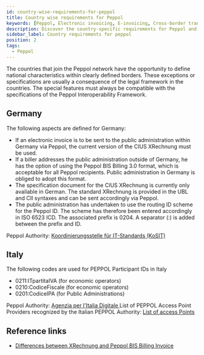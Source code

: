 ```yaml
---
id: country-wise-requirements-for-peppol
title: Country wise requirements for Peppol
keywords: [Peppol, Electronic invoicing, E-invoicing, Cross-border transactions, Procurement, Country-specific requirements, Digitalization, VAT compliance, Tax regulations, Invoice requirements, E-procurement, European Union, Public sector, Business-to-government (B2G), Business-to-business (B2B), Invoice validation, Invoice processing, Supply chain management, Standards-based interoperability]
description: Discover the country-specific requirements for Peppol and stay compliant with our expert-written guide. From invoicing to procurement, we cover everything you need to know to successfully implement Peppol in your business.Stay ahead of the curve with our expert guidance on country-specific Peppol requirements, and streamline your cross-border transactions today.
sidebar_label: Country requirements for peppol
position: 2
tags:
  - Peppol
---
```


The countries that join the Peppol network have the opportunity to define national characteristics within clearly defined borders. These exceptions or specifications are usually a consequence of the legal framework in the countries. The special features must always be compatible with the specifications of the Peppol Interoperability Framework.

## Germany 

The following aspects are defined for Germany:

* If an electronic invoice is to be sent to the public administration within Germany via Peppol, the current version of the CIUS XRechnung must be used.
* If a biller addresses the public administration outside of Germany, he has the option of using the Peppol BIS Billing 3.0 format, which is acceptable for all Peppol recipients. Public administration in Germany is obliged to adopt this format. 
* The specification document for the CIUS XRechnung is currently only available in German. The standard XRechnung is provided in the UBL and CII syntaxes and can be sent accordingly via Peppol.
* The public administration has undertaken to use the routing ID scheme for the Peppol ID. The scheme has therefore been entered accordingly in ISO 6523 ICD. The associated prefix is 0204. A separator (:) is added between the prefix and ID.  

Peppol Authority: [Koordinierungsstelle für IT-Standards (KoSIT)](https://www.xoev.de/)

## Italy

The following codes are used for PEPPOL Participant IDs in Italy

* 0211:ITpartitaIVA (for economic operators)
* 0210:CodiceFiscale (for economic operators)
* 0201:CodiceIPA (for Public Administrations)

Peppol Authority: [Agenzia per l'Italia Digitale ](https://peppol.agid.gov.it/en/) 
List of PEPPOL Access Point Providers recognized by the Italian PEPPOL Authority: [List of access Points](https://peppol.agid.gov.it/en/qualification-ap-smp/ap-smp-list/)
 
 ## Reference links
 * [Differences between XRechnung and  Peppol BIS Billing Invoice](https://xeinkauf.de/app/uploads/2022/11/CIUSse_im_Peppol_Kontext.pdf)
